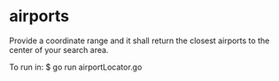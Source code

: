 # airports
Provide a coordinate range and it shall return the closest airports to the center of your search area. 

To run in:
$ go run airportLocator.go
